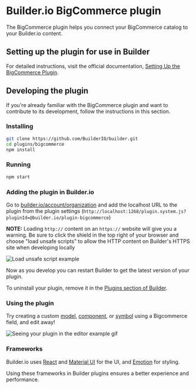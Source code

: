 # Builder.io BigCommerce plugin

The BigCommerce plugin helps you connect your BigCommerce catalog to your Builder.io content.

## Setting up the plugin for use in Builder

For detailed instructions, visit the official documentation, [Setting Up the BigCommerce Plugin](https://www.builder.io/c/docs/plugins-ecom-bigcommerce). 

## Developing the plugin 

If you're already familiar with the BigCommerce plugin and want to contribute to its development, follow the instructions in this section.

### Installing

```bash
git clone https://github.com/BuilderIO/builder.git
cd plugins/bigcommerce
npm install
```

### Running

```bash
npm start
```

### Adding the plugin in Builder.io

Go to [builder.io/account/organization](https://builder.io/account/organization) and add the localhost URL to the plugin from the plugin settings (`http://localhost:1268/plugin.system.js?pluginId=@builder.io/plugin-bigcommerce`)

**NOTE:** Loading `http://` content on an `https://` website will give you a warning. Be sure to click the shield in the top right of your browser and choose "load unsafe scripts" to allow the HTTP content on Builder's HTTPS site when developing locally

<img alt="Load unsafe script example" src="https://i.stack.imgur.com/uSaLL.png">

Now as you develop you can restart Builder to get the latest version of your plugin.

To uninstall your plugin, remove it in the [Plugins section of Builder](https://builder.io/app/integrations).

### Using the plugin

Try creating a custom [model](https://builder.io/c/docs/guides/getting-started-with-models), [component](https://builder.io/c/docs/custom-react-components), or [symbol](https://builder.io/c/docs/guides/symbols) using a Bigcommerce field, and edit away!

<img src="https://i.imgur.com/uVOLn7A.gif" alt="Seeing your plugin in the editor example gif">

### Frameworks

Builder.io uses [React](https://github.com/facebook/react) and [Material UI](https://github.com/mui-org/material-ui) for the UI, and [Emotion](https://github.com/emotion-js/emotion) for styling.

Using these frameworks in Builder plugins ensures a better experience and performance.
